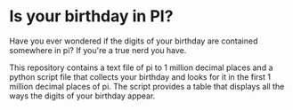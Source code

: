 # Is your birthday in PI?
Have you ever wondered if the digits of your birthday are contained somewhere
in pi? If you're a true nerd you have. 

This repository contains a text file of pi to 1 million decimal places and a 
python script file that collects your birthday and looks for it in the 
first 1 million decimal places of pi. The script provides a table that displays 
all the ways the digits of your birthday appear.
